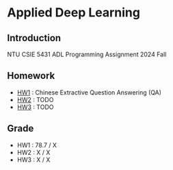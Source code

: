 # Applied Deep Learning

## Introduction

NTU CSIE 5431 ADL Programming Assignment 2024 Fall

## Homework

- [HW1](./hw1/README.md) : Chinese Extractive Question Answering (QA)
- [HW2](./hw2/README.md) : TODO
- [HW3](./hw3/README.md) : TODO

## Grade

- HW1 : 78.7 / X
- HW2 : X / X
- HW3 : X / X

